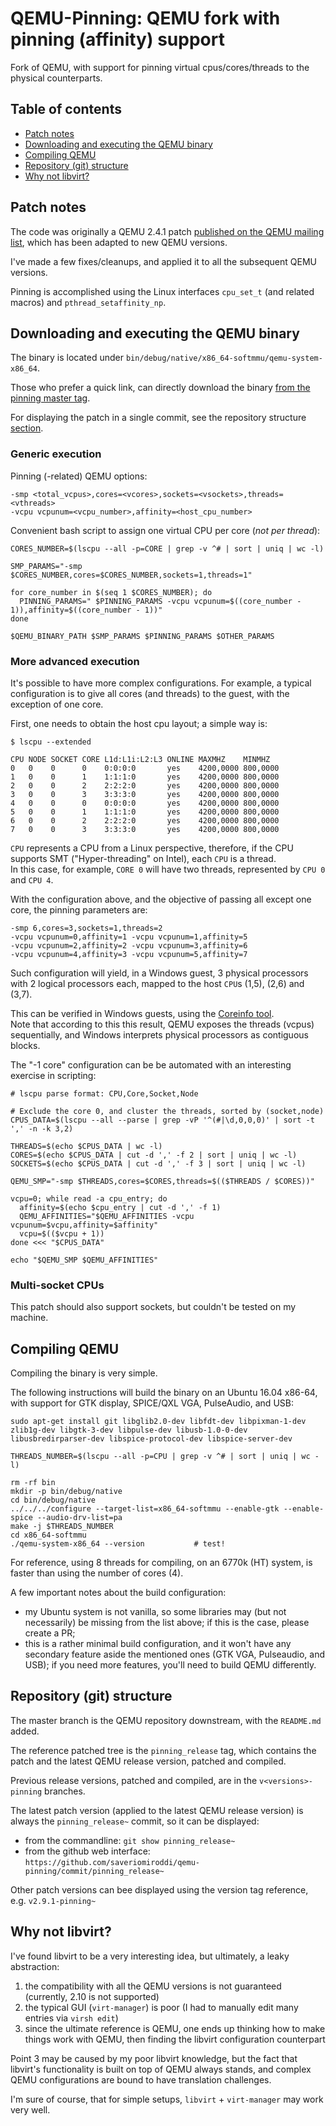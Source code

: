 # QEMU-Pinning: QEMU fork with pinning (affinity) support

Fork of QEMU, with support for pinning virtual cpus/cores/threads to the physical counterparts.

## Table of contents

- [Patch notes](#patch-notes)
- [Downloading and executing the QEMU binary](#downloading-and-executing-the-qemu-binary)
- [Compiling QEMU](#compiling-qemu)
- [Repository (git) structure](#repository-git-structure)
- [Why not libvirt?](#why-not-libvirt)

## Patch notes

The code was originally a QEMU 2.4.1 patch [published on the QEMU mailing list](https://www.mail-archive.com/qemu-discuss%40nongnu.org/msg02253.html), which has been adapted to new QEMU versions.

I've made a few fixes/cleanups, and applied it to all the subsequent QEMU versions.

Pinning is accomplished using the Linux interfaces `cpu_set_t` (and related macros) and `pthread_setaffinity_np`.

## Downloading and executing the QEMU binary

The binary is located under `bin/debug/native/x86_64-softmmu/qemu-system-x86_64`.

Those who prefer a quick link, can directly download the binary [from the pinning master tag](https://raw.githubusercontent.com/saveriomiroddi/qemu-pinning/pinning_release/bin/debug/native/x86_64-softmmu/qemu-system-x86_64).

For displaying the patch in a single commit, see the repository structure [section](#repository-git-structure).

### Generic execution

Pinning (-related) QEMU options:

    -smp <total_vcpus>,cores=<vcores>,sockets=<vsockets>,threads=<vthreads>
    -vcpu vcpunum=<vcpu_number>,affinity=<host_cpu_number>

Convenient bash script to assign one virtual CPU per core (*not per thread*):

    CORES_NUMBER=$(lscpu --all -p=CORE | grep -v ^# | sort | uniq | wc -l)

    SMP_PARAMS="-smp $CORES_NUMBER,cores=$CORES_NUMBER,sockets=1,threads=1"

    for core_number in $(seq 1 $CORES_NUMBER); do
      PINNING_PARAMS=" $PINNING_PARAMS -vcpu vcpunum=$((core_number - 1)),affinity=$((core_number - 1))"
    done

    $QEMU_BINARY_PATH $SMP_PARAMS $PINNING_PARAMS $OTHER_PARAMS

### More advanced execution

It's possible to have more complex configurations. For example, a typical configuration is to give all cores (and threads) to the guest, with the exception of one core.

First, one needs to obtain the host cpu layout; a simple way is:

    $ lscpu --extended

    CPU NODE SOCKET CORE L1d:L1i:L2:L3 ONLINE MAXMHZ    MINMHZ
    0   0    0      0    0:0:0:0       yes    4200,0000 800,0000
    1   0    0      1    1:1:1:0       yes    4200,0000 800,0000
    2   0    0      2    2:2:2:0       yes    4200,0000 800,0000
    3   0    0      3    3:3:3:0       yes    4200,0000 800,0000
    4   0    0      0    0:0:0:0       yes    4200,0000 800,0000
    5   0    0      1    1:1:1:0       yes    4200,0000 800,0000
    6   0    0      2    2:2:2:0       yes    4200,0000 800,0000
    7   0    0      3    3:3:3:0       yes    4200,0000 800,0000

`CPU` represents a CPU from a Linux perspective, therefore, if the CPU supports SMT ("Hyper-threading" on Intel), each `CPU` is a thread.  
In this case, for example, `CORE 0` will have two threads, represented by `CPU 0` and `CPU 4`.

With the configuration above, and the objective of passing all except one core, the pinning parameters are:

    -smp 6,cores=3,sockets=1,threads=2
    -vcpu vcpunum=0,affinity=1 -vcpu vcpunum=1,affinity=5
    -vcpu vcpunum=2,affinity=2 -vcpu vcpunum=3,affinity=6
    -vcpu vcpunum=4,affinity=3 -vcpu vcpunum=5,affinity=7

Such configuration will yield, in a Windows guest, 3 physical processors with 2 logical processors each, mapped to the host `CPU`s (1,5), (2,6) and (3,7).

This can be verified in Windows guests, using the [Coreinfo tool](https://docs.microsoft.com/en-us/sysinternals/downloads/coreinfo).  
Note that according to this this result, QEMU exposes the threads (vcpus) sequentially, and Windows interprets physical processors as contiguous blocks.

The "-1 core" configuration can be be automated with an interesting exercise in scripting:

    # lscpu parse format: CPU,Core,Socket,Node
    
    # Exclude the core 0, and cluster the threads, sorted by (socket,node)
    CPUS_DATA=$(lscpu --all --parse | grep -vP '^(#|\d,0,0,0)' | sort -t ',' -n -k 3,2)
    
    THREADS=$(echo $CPUS_DATA | wc -l)
    CORES=$(echo $CPUS_DATA | cut -d ',' -f 2 | sort | uniq | wc -l)
    SOCKETS=$(echo $CPUS_DATA | cut -d ',' -f 3 | sort | uniq | wc -l)
    
    QEMU_SMP="-smp $THREADS,cores=$CORES,threads=$(($THREADS / $CORES))"
    
    vcpu=0; while read -a cpu_entry; do
      affinity=$(echo $cpu_entry | cut -d ',' -f 1)
      QEMU_AFFINITIES="$QEMU_AFFINITIES -vcpu vcpunum=$vcpu,affinity=$affinity"
      vcpu=$(($vcpu + 1))
    done <<< "$CPUS_DATA"
    
    echo "$QEMU_SMP $QEMU_AFFINITIES"

### Multi-socket CPUs

This patch should also support sockets, but couldn't be tested on my machine.

## Compiling QEMU

Compiling the binary is very simple.

The following instructions will build the binary on an Ubuntu 16.04 x86-64, with support for GTK display, SPICE/QXL VGA, PulseAudio, and USB:

    sudo apt-get install git libglib2.0-dev libfdt-dev libpixman-1-dev zlib1g-dev libgtk-3-dev libpulse-dev libusb-1.0-0-dev libusbredirparser-dev libspice-protocol-dev libspice-server-dev

    THREADS_NUMBER=$(lscpu --all -p=CPU | grep -v ^# | sort | uniq | wc -l)

    rm -rf bin
    mkdir -p bin/debug/native
    cd bin/debug/native
    ../../../configure --target-list=x86_64-softmmu --enable-gtk --enable-spice --audio-drv-list=pa
    make -j $THREADS_NUMBER
    cd x86_64-softmmu
    ./qemu-system-x86_64 --version           # test!

For reference, using 8 threads for compiling, on an 6770k (HT) system, is faster than using the number of cores (4).

A few important notes about the build configuration:

- my Ubuntu system is not vanilla, so some libraries may (but not necessarily) be missing from the list above; if this is the case, please create a PR;
- this is a rather minimal build configuration, and it won't have any secondary feature aside the mentioned ones (GTK VGA, Pulseaudio, and USB); if you need more features, you'll need to build QEMU differently.

## Repository (git) structure

The master branch is the QEMU repository downstream, with the `README.md` added.

The reference patched tree is the `pinning_release` tag, which contains the patch and the latest QEMU release version, patched and compiled.

Previous release versions, patched and compiled, are in the `v<versions>-pinning` branches.

The latest patch version (applied to the latest QEMU release version) is always the `pinning_release~` commit, so it can be displayed:

- from the commandline: `git show pinning_release~`
- from the github web interface: `https://github.com/saveriomiroddi/qemu-pinning/commit/pinning_release~`

Other patch versions can bee displayed using the version tag reference, e.g. `v2.9.1-pinning~`

## Why not libvirt?

I've found libvirt to be a very interesting idea, but ultimately, a leaky abstraction:

1. the compatibility with all the QEMU versions is not guaranteed (currently, 2.10 is not supported)
2. the typical GUI (`virt-manager`) is poor (I had to manually edit many entries via `virsh edit`)
3. since the ultimate reference is QEMU, one ends up thinking how to make things work with QEMU, then finding the libvirt configuration counterpart

Point 3 may be caused by my poor libvirt knowledge, but the fact that libvirt's functionality is built on top of QEMU always stands, and complex QEMU configurations are bound to have translation challenges.

I'm sure of course, that for simple setups, `libvirt` + `virt-manager` may work very well.
